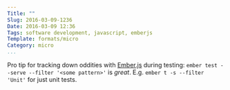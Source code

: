 ```yaml
---
Title: ""
Slug: 2016-03-09-1236
Date: 2016-03-09 12:36
Tags: software development, javascript, emberjs
Template: formats/micro
Category: micro
...
```


Pro tip for tracking down oddities with [Ember.js] during testing: `ember test --serve --filter '<some pattern>'` is *great*. E.g. `ember t -s --filter 'Unit'` for just unit tests.

[Ember.js]:  http://emberjs.com
